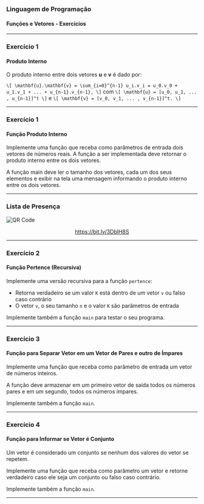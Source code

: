 ### Linguagem de Programação
#### Funções e Vetores - Exercícios
---

### Exercício 1
#### Produto Interno

O produto interno entre dois vetores
$\mathbf{u}$ e $\mathbf{v}$ é dado por:

`
\[
\mathbf{u}.\mathbf{v} = \sum_{i=0}^{n-1} u_i.v_i = u_0.v_0 + u_1.v_1 + ... + u_{n-1}.v_{n-1},
\]
`
com
`
\[
\mathbf{u} = [u_0, u_1, ... , u_{n-1}]^t
\]
`
e
`
\[
\mathbf{v} = [v_0, v_1, ... , v_{n-1}]^t.
\]
`

---

### Exercício 1
#### Função Produto Interno

Implemente uma função que receba como parâmetros de entrada dois vetores de números reais.
A função a ser implementada deve retornar o produto interno entre os dois vetores.

A função main deve ler o tamanho dos vetores, cada um dos seus elementos
e exibir na tela uma mensagem informando o produto interno entre os dois vetores.

---

### Lista de Presença

<img src="https://chart.apis.google.com/chart?cht=qr&chs=300x300&chld=L%7C1&chl=https%3A%2F%2Fbit.ly%2F3DblH8S" alt="QR Code" border="0" />

<a href="https://bit.ly/3DblH8S"><p style="text-align:center;">https://bit.ly/3DblH8S</p></a>

---

### Exercício 2
#### Função Pertence (Recursiva)

Implemente uma versão recursiva para a função `pertence`:

- Retorna verdadeiro se um valor `K` está dentro de um vetor `v`
  ou falso caso contrário
- O vetor `v`, o seu tamanho `n` e o valor `K` são parâmetros
  de entrada

Implemente também a função `main` para testar o seu programa.

---

### Exercício 3
#### Função para Separar Vetor em um Vetor de Pares e outro de Ímpares

Implemente uma função que receba como parâmetro de entrada um vetor de
números inteiros.

A função deve armazenar em um primeiro vetor de saída todos os números pares
e em um segundo, todos os números ímpares.

Implemente também a função `main`.

---

### Exercício 4
#### Função para Informar se Vetor é Conjunto

Um vetor é considerado um conjunto se nenhum
dos valores do vetor se repetem.

Implemente uma função que receba como parâmetro
um vetor e retorne verdadeiro caso ele seja
um conjunto ou falso caso contrário.

Implemente também a função `main`.

---